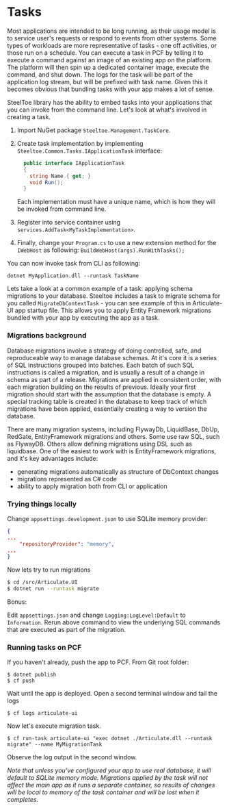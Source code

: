 # Tasks

Most applications are intended to be long running, as their usage model is to service user's requests or respond to events from other systems. Some types of workloads are more representative of tasks - one off activities, or those run on a schedule. You can execute a task in PCF by telling it to execute a command against an image of an existing app on the platform. The platform will then spin up a dedicated container image, execute the command, and shut down.  The logs for the task will be part of the application log stream, but will be prefixed with task name. Given this it becomes obvious that bundling tasks with your app makes a lot of sense.

SteelToe library has the ability to embed tasks into your applications that you can invoke from the command line. Let's look at what's involved in creating a task.

1. Import NuGet package `Steeltoe.Management.TaskCore`. 

2. Create task implementation by implementing `Steeltoe.Common.Tasks.IApplicationTask` interface:

    ```c#
      public interface IApplicationTask
      {
        string Name { get; }
        void Run();
      }
    ```

    Each implementation must have a unique name, which is how they will be invoked from command line. 

3. Register into service container using `services.AddTask<MyTaskImplementation>`. 

4. Finally, change your `Program.cs` to use a new extension method for the `IWebHost` as following: `BuildWebHost(args).RunWithTasks();`

You can now invoke task from CLI as following:

```shell
dotnet MyApplication.dll --runtask TaskName
```

Lets take a look at a common example of a task: applying schema migrations to your database. Steeltoe includes a task to migrate schema for you called `MigrateDbContextTask` - you can see example of this in Articulate-UI app startup file. This allows you to apply Entity Framework migrations bundled with your app by executing the app as a task.

### Migrations background

Database migrations involve a strategy of doing controlled, safe, and reproduceable way to manage database schemas. At it's core it is a series of SQL instructions grouped into batches. Each batch of such SQL instructions is called a migration, and is usually a result of a change in schema as part of a release. Migrations are applied in consistent order, with each migration building on the results of previous. Ideally your first migration should start with the assumption that the database is empty. A special tracking table is created in the database to keep track of which migrations have been applied, essentially creating a way to version the database. 

There are many migration systems, including FlywayDb, LiquidBase, DbUp, RedGate, EntityFramework migrations and others. Some use raw SQL, such as FlywayDB. Others allow defining migrations using DSL such as liquidbase. One of the easiest to work with is EntityFramework migrations, and it's key advantages include:

- generating migrations automatically as structure of DbContext changes
- migrations represented as C# code
- ability to apply migration both from CLI or application 



### Trying things locally

Change `appsettings.development.json` to use SQLite memory provider:

```json
{
...
	"repositoryProvider": "memory",
...
}
```

Now lets try to run migrations

```bash
$ cd /src/Articulate.UI
$ dotnet run --runtask migrate
```

Bonus:

Edit `appsettings.json` and change `Logging:LogLevel:Default` to `Information`. Rerun above command to view the underlying SQL commands that are executed as part of the migration.

### Running tasks on PCF

If you haven't already, push the app to PCF. From Git root folder:

```shell
$ dotnet publish
$ cf push
```

Wait until the app is deployed. Open a second terminal window and tail the logs

```shell
$ cf logs articulate-ui
```

Now let's execute migration task. 

```shell
$ cf run-task articulate-ui "exec dotnet ./Articulate.dll --runtask migrate" --name MyMigrationTask
```

Observe the log output in the second window. 

*Note that unless you've configured your app to use real database, it will default to SQLite memory mode. Migrations applied by the task will not affect the main app as it runs a separate container, so results of changes will be local to memory of the task container and will be lost when it completes.*